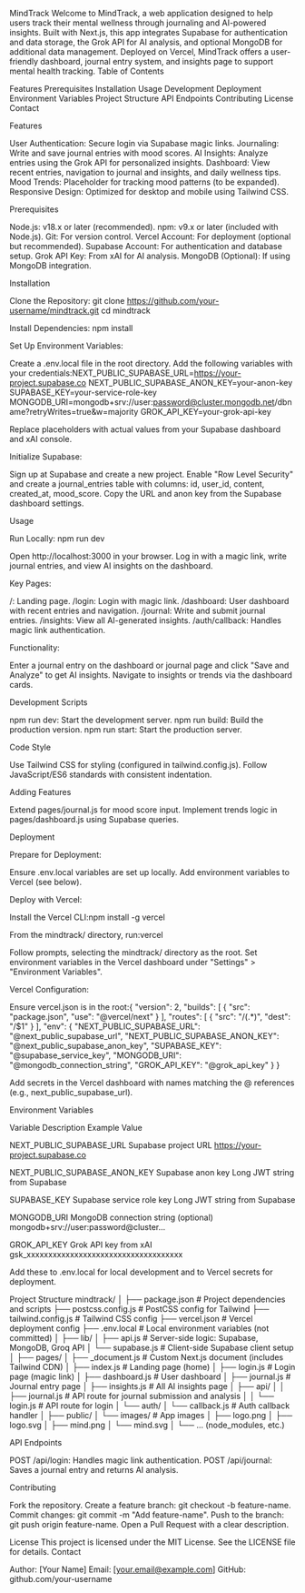 MindTrack
Welcome to MindTrack, a web application designed to help users track their mental wellness through journaling and AI-powered insights. Built with Next.js, this app integrates Supabase for authentication and data storage, the Grok API for AI analysis, and optional MongoDB for additional data management. Deployed on Vercel, MindTrack offers a user-friendly dashboard, journal entry system, and insights page to support mental health tracking.
Table of Contents

Features
Prerequisites
Installation
Usage
Development
Deployment
Environment Variables
Project Structure
API Endpoints
Contributing
License
Contact

Features

User Authentication: Secure login via Supabase magic links.
Journaling: Write and save journal entries with mood scores.
AI Insights: Analyze entries using the Grok API for personalized insights.
Dashboard: View recent entries, navigation to journal and insights, and daily wellness tips.
Mood Trends: Placeholder for tracking mood patterns (to be expanded).
Responsive Design: Optimized for desktop and mobile using Tailwind CSS.

Prerequisites

Node.js: v18.x or later (recommended).
npm: v9.x or later (included with Node.js).
Git: For version control.
Vercel Account: For deployment (optional but recommended).
Supabase Account: For authentication and database setup.
Grok API Key: From xAI for AI analysis.
MongoDB (Optional): If using MongoDB integration.

Installation

Clone the Repository:
git clone https://github.com/your-username/mindtrack.git
cd mindtrack


Install Dependencies:
npm install


Set Up Environment Variables:

Create a .env.local file in the root directory.
Add the following variables with your credentials:NEXT_PUBLIC_SUPABASE_URL=https://your-project.supabase.co
NEXT_PUBLIC_SUPABASE_ANON_KEY=your-anon-key
SUPABASE_KEY=your-service-role-key
MONGODB_URI=mongodb+srv://user:password@cluster.mongodb.net/dbname?retryWrites=true&w=majority
GROK_API_KEY=your-grok-api-key


Replace placeholders with actual values from your Supabase dashboard and xAI console.


Initialize Supabase:

Sign up at Supabase and create a new project.
Enable "Row Level Security" and create a journal_entries table with columns: id, user_id, content, created_at, mood_score.
Copy the URL and anon key from the Supabase dashboard settings.



Usage

Run Locally:
npm run dev


Open http://localhost:3000 in your browser.
Log in with a magic link, write journal entries, and view AI insights on the dashboard.


Key Pages:

/: Landing page.
/login: Login with magic link.
/dashboard: User dashboard with recent entries and navigation.
/journal: Write and submit journal entries.
/insights: View all AI-generated insights.
/auth/callback: Handles magic link authentication.


Functionality:

Enter a journal entry on the dashboard or journal page and click "Save and Analyze" to get AI insights.
Navigate to insights or trends via the dashboard cards.



Development
Scripts

npm run dev: Start the development server.
npm run build: Build the production version.
npm run start: Start the production server.

Code Style

Use Tailwind CSS for styling (configured in tailwind.config.js).
Follow JavaScript/ES6 standards with consistent indentation.

Adding Features

Extend pages/journal.js for mood score input.
Implement trends logic in pages/dashboard.js using Supabase queries.

Deployment

Prepare for Deployment:

Ensure .env.local variables are set up locally.
Add environment variables to Vercel (see below).


Deploy with Vercel:

Install the Vercel CLI:npm install -g vercel


From the mindtrack/ directory, run:vercel


Follow prompts, selecting the mindtrack/ directory as the root.
Set environment variables in the Vercel dashboard under "Settings" > "Environment Variables".


Vercel Configuration:

Ensure vercel.json is in the root:{
  "version": 2,
  "builds": [
    {
      "src": "package.json",
      "use": "@vercel/next"
    }
  ],
  "routes": [
    {
      "src": "/(.*)",
      "dest": "/$1"
    }
  ],
  "env": {
    "NEXT_PUBLIC_SUPABASE_URL": "@next_public_supabase_url",
    "NEXT_PUBLIC_SUPABASE_ANON_KEY": "@next_public_supabase_anon_key",
    "SUPABASE_KEY": "@supabase_service_key",
    "MONGODB_URI": "@mongodb_connection_string",
    "GROK_API_KEY": "@grok_api_key"
  }
}


Add secrets in the Vercel dashboard with names matching the @ references (e.g., next_public_supabase_url).



Environment Variables



Variable
Description
Example Value



NEXT_PUBLIC_SUPABASE_URL
Supabase project URL
https://your-project.supabase.co


NEXT_PUBLIC_SUPABASE_ANON_KEY
Supabase anon key
Long JWT string from Supabase


SUPABASE_KEY
Supabase service role key
Long JWT string from Supabase


MONGODB_URI
MongoDB connection string (optional)
mongodb+srv://user:password@cluster...


GROK_API_KEY
Grok API key from xAI
gsk_xxxxxxxxxxxxxxxxxxxxxxxxxxxxxxxxxxxx



Add these to .env.local for local development and to Vercel secrets for deployment.

Project Structure
mindtrack/
│
├── package.json                # Project dependencies and scripts
├── postcss.config.js           # PostCSS config for Tailwind
├── tailwind.config.js          # Tailwind CSS config
├── vercel.json                 # Vercel deployment config
├── .env.local                  # Local environment variables (not committed)
│
├── lib/
│   ├── api.js                  # Server-side logic: Supabase, MongoDB, Groq API
│   └── supabase.js             # Client-side Supabase client setup
│
├── pages/
│   ├── _document.js            # Custom Next.js document (includes Tailwind CDN)
│   ├── index.js                # Landing page (home)
│   ├── login.js                # Login page (magic link)
│   ├── dashboard.js            # User dashboard
│   ├── journal.js              # Journal entry page
│   ├── insights.js             # All AI insights page
│   ├── api/
│   │   ├── journal.js          # API route for journal submission and analysis
│   │   └── login.js            # API route for login
│   └── auth/
│       └── callback.js         # Auth callback handler
│
├── public/
│   └── images/                 # App images
│       ├── logo.png
│       ├── logo.svg
│       ├── mind.png
│       └── mind.svg
│
└── ... (node_modules, etc.)

API Endpoints

POST /api/login: Handles magic link authentication.
POST /api/journal: Saves a journal entry and returns AI analysis.

Contributing

Fork the repository.
Create a feature branch: git checkout -b feature-name.
Commit changes: git commit -m "Add feature-name".
Push to the branch: git push origin feature-name.
Open a Pull Request with a clear description.

License
This project is licensed under the MIT License. See the LICENSE file for details.
Contact

Author: [Your Name]
Email: [your.email@example.com]
GitHub: github.com/your-username

